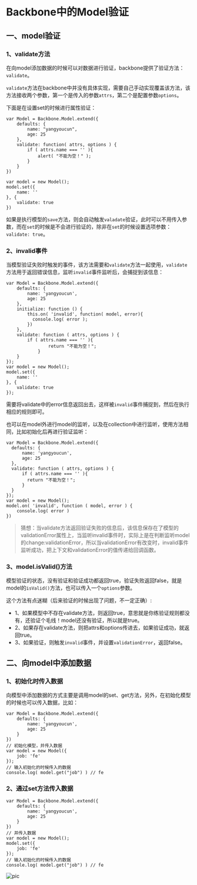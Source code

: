 # Backbone中的Model验证

## 一、model验证

### 1、validate方法

在向model添加数据的时候可以对数据进行验证，backbone提供了验证方法：`validate`。

`validate`方法在backbone中并没有具体实现，需要自己手动实现覆盖该方法，该方法接收两个参数，第一个是传入的参数`attrs`，第二个是配置参数`options`。

下面是在设置set的时候进行属性验证：

	var Model = Backbone.Model.extend({
		defaults: {
			name: "yangyoucun",
			age: 25
		},
		validate: function( attrs, options ) {
			if ( attrs.name === '' ){
				alert( "不能为空！" );
			}
		}
	})

	var model = new Model();
	model.set({
		name: ''
	}, {
		validate: true
	})


如果是执行模型的`save`方法，则会自动触发`valadate`验证，此时可以不用传入参数，而在`set`的时候是不会进行验证的，除非在`set`的时候设置选项参数：`validate: true`。

### 2、invalid事件

当模型验证失败时触发的事件，该方法需要和`validate`方法一起使用，`validate`方法用于返回错误信息，监听`invalid`事件监听后，会捕捉到该信息：

    var Model = Backbone.Model.extend({
        defaults: {
            name: 'yangyoucun',
            age: 25
        },
        initialize: function () {
            this.on( 'invalid', function( model, error){
              console.log( error );
            })      
        },
        validate: function ( attrs, options ) {
            if ( attrs.name === '' ){
      				return "不能为空！";
      			}
        }
    });
    var model = new Model();
    model.set({
        name: ''
    }, {
        validate: true
    });

需要将validate中的error信息返回出去，这样被`invalid`事件捕捉到，然后在执行相应的规则即可。

也可以在model外进行model的监听，以及在collection中进行监听，使用方法相同，比如初始化后再进行验证监听：

    var Model = Backbone.Model.extend({
      defaults: {
          name: 'yangyoucun',
          age: 25
      },
      validate: function ( attrs, options ) {
          if ( attrs.name === '' ){
            return "不能为空！";
          }
      }
    });
    var model = new Model();
    model.on( 'invalid', function ( model, error ) {
        console.log( error )
    })

> 猜想：当validate方法返回验证失败的信息后，该信息保存在了模型的validationError属性上，当监听invalid事件时，实际上是在判断监听model的change:validationError，所以当validationError有改变时，invalid事件监听成功，把上下文和validationError的值传递给回调函数。

### 3、model.isValid()方法

模型验证的状态，没有验证和验证成功都返回true，验证失败返回false，就是model的`isValid()`方法，也可以传入一个`options`参数。

这个方法有点迷糊（后来验证的时候出现了问题，不一定正确）:

* 1、如果模型中不存在validate方法，则返回true，意思就是你练验证规则都没有，还验证个毛线！model还没有验证，所以就是true。
* 2、如果存在validate方法，则把attrs和options传进去，如果验证成功，就返回true。
* 3、如果验证，则触发`invalid`事件，并设置`validationError`，返回false。


## 二、向model中添加数据

### 1、初始化时传入数据

向模型中添加数据的方式主要是调用model的set、get方法，另外，在初始化模型的时候也可以传入数据，比如：

    var Model = Backbone.Model.extend({
        defaults: {
            name: 'yangyoucun',
            age: 25
        }
    })
    // 初始化模型，并传入数据
    var model = new Model({
        job: 'fe'
    });
    // 输入初始化的时候传入的数据
    console.log( model.get("job") ) // fe

### 2、通过set方法传入数据

    var Model = Backbone.Model.extend({
        defaults: {
            name: 'yangyoucun',
            age: 25
        }
    })
    // 并传入数据
    var model = new Model();
    model.set({
        job: 'fe'
    });
    // 输入初始化的时候传入的数据
    console.log( model.get("job") ) // fe


![pic](http://7mj4a6.com1.z0.glb.clouddn.com/backbone-save.png)
